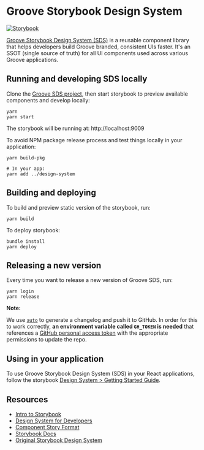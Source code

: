 # Groove Storybook Design System

[![Storybook](https://cdn.jsdelivr.net/gh/storybookjs/brand@master/badge/badge-storybook.svg)](http://sds.groovehq.com)

[Groove Storybook Design System (SDS)](http://sds.groovehq.com) is a reusable component library that helps developers build Groove branded, consistent UIs faster. It's an SSOT (single source of truth) for all UI components used across various Groove applications.

## Running and developing SDS locally

Clone the [Groove SDS project](https://github.com/groovehq/design-system), then start storybook to preview available components and develop locally:

    yarn
    yarn start

The storybook will be running at: http://localhost:9009

To avoid NPM package release process and test things locally in your application:

    yarn build-pkg

    # In your app:
    yarn add ../design-system

## Building and deploying

To build and preview static version of the storybook, run:

    yarn build

To deploy storybook:

    bundle install
    yarn deploy

## Releasing a new version

Every time you want to release a new version of Groove SDS, run:

    yarn login
    yarn release

**Note:**

We use [`auto`](https://github.com/intuit/auto) to generate a changelog and push it to GitHub. In order for this to work correctly, **an environment variable called `GH_TOKEN` is needed** that references a [GitHub personal access token](https://help.github.com/en/articles/creating-a-personal-access-token-for-the-command-line) with the appropriate permissions to update the repo.

## Using in your application

To use Groove Storybook Design System (SDS) in your React applications, follow the storybook [Design System > Getting Started Guide](http://sds.groovehq.com/?path=/docs/design-system-getting-started--page).

## **Resources**

- [Intro to Storybook](https://www.learnstorybook.com/intro-to-storybook)
- [Design System for Developers](https://www.learnstorybook.com/design-systems-for-developers)
- [Component Story Format](https://medium.com/storybookjs/component-story-format-66f4c32366df)
- [Storybook Docs](https://storybook.js.org/docs)
- [Original Storybook Design System](https://github.com/storybookjs/design-system)
